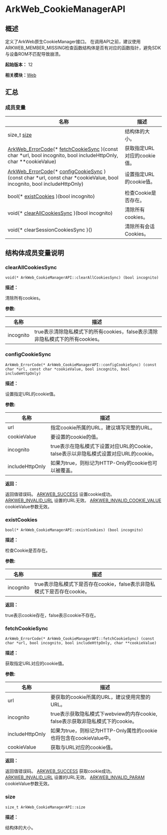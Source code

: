 # ArkWeb_CookieManagerAPI


## 概述

定义了ArkWeb原生CookieManager接口。 在调用API之前，建议使用ARKWEB_MEMBER_MISSING检查函数结构体是否有对应的函数指针，避免SDK与设备ROM不匹配导致崩溃。

**起始版本：** 12

**相关模块：**[Web](_web.md)


## 汇总


### 成员变量

| 名称 | 描述 | 
| -------- | -------- |
| size_t [size](#size) | 结构体的大小。  | 
| [ArkWeb_ErrorCode](_web.md#arkweb_errorcode)(\* [fetchCookieSync](#fetchcookiesync) )(const char \*url, bool incognito, bool includeHttpOnly, char \*\*cookieValue) | 获取指定URL对应的cookie值。  | 
| [ArkWeb_ErrorCode](_web.md#arkweb_errorcode)(\* [configCookieSync](#configcookiesync) )(const char \*url, const char \*cookieValue, bool incognito, bool includeHttpOnly) | 设置指定URL的cookie值。  | 
| bool(\* [existCookies](#existcookies) )(bool incognito) | 检查Cookie是否存在。  | 
| void(\* [clearAllCookiesSync](#clearallcookiessync) )(bool incognito) | 清除所有cookies。  | 
|  void(\* clearSessionCookiesSync )() | 清除所有会话Cookies。  | 


## 结构体成员变量说明


### clearAllCookiesSync

```
void(* ArkWeb_CookieManagerAPI::clearAllCookiesSync) (bool incognito)
```
**描述：**

清除所有cookies。

**参数:**

| 名称 | 描述 | 
| -------- | -------- |
| incognito | true表示清除隐私模式下的所有cookies，false表示清除非隐私模式下的所有cookies。  | 


### configCookieSync

```
ArkWeb_ErrorCode(* ArkWeb_CookieManagerAPI::configCookieSync) (const char *url, const char *cookieValue, bool incognito, bool includeHttpOnly)
```
**描述：**

设置指定URL的cookie值。

**参数:**

| 名称 | 描述 | 
| -------- | -------- |
| url | 指定cookie所属的URL，建议填写完整的URL。  | 
| cookieValue | 要设置的cookie的值。  | 
| incognito | true表示在隐私模式下设置对应URL的Cookie，talse表示以非隐私模式设置对应URL的cookie。  | 
| includeHttpOnly | 如果为true，则标记为HTTP-Only的cookie也可以被覆盖。  | 

**返回：**

返回值错误码。 [ARKWEB_SUCCESS](_web.md) 设置cookie成功。 [ARKWEB_INVALID_URL](_web.md) 设置的URL无效。 [ARKWEB_INVALID_COOKIE_VALUE](_web.md) cookieValue参数无效。


### existCookies

```
bool(* ArkWeb_CookieManagerAPI::existCookies) (bool incognito)
```
**描述：**

检查Cookie是否存在。

**参数:**

| 名称 | 描述 | 
| -------- | -------- |
| incognito | true表示隐私模式下是否存在cookie，false表示非隐私模式下是否存在cookie。  | 

**返回：**

true表示cookie存在，false表示cookie不存在。


### fetchCookieSync

```
ArkWeb_ErrorCode(* ArkWeb_CookieManagerAPI::fetchCookieSync) (const char *url, bool incognito, bool includeHttpOnly, char **cookieValue)
```
**描述：**

获取指定URL对应的cookie值。

**参数:**

| 名称 | 描述 | 
| -------- | -------- |
| url | 要获取的cookie所属的URL，建议使用完整的URL。  | 
| incognito | true表示获取隐私模式下webview的内存cookie, false表示获取非隐私模式下的cookie。  | 
| includeHttpOnly | 如果为true，则标记为HTTP-Only属性的cookie也将包含在cookieValue中。  | 
| cookieValue | 获取与URL对应的cookie值。  | 

**返回：**

返回值错误码。 [ARKWEB_SUCCESS](_web.md) 获取cookie成功。 [ARKWEB_INVALID_URL](_web.md) 设置的URL无效。 [ARKWEB_INVALID_PARAM](_web.md) cookieValue参数无效。


### size

```
size_t ArkWeb_CookieManagerAPI::size
```
**描述：**

结构体的大小。

